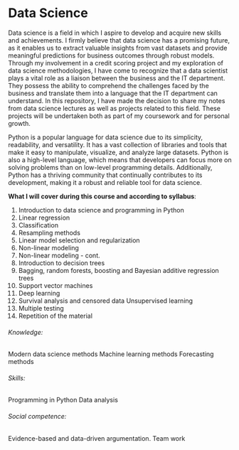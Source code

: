# Data Science 
Data science is a field in which I aspire to develop and acquire new skills and achievements. 
I firmly believe that data science has a promising future, as it enables us to extract valuable insights from vast datasets and provide meaningful predictions for business outcomes through robust models. 
Through my involvement in a credit scoring project and my exploration of data science methodologies, I have come to recognize that a data scientist plays a vital role as a liaison between the business and the IT department. 
They possess the ability to comprehend the challenges faced by the business and translate them into a language that the IT department can understand. 
In this repository, I have made the decision to share my notes from data science lectures as well as projects related to this field. These projects will be undertaken both as part of my coursework and for personal growth. 

Python is a popular language for data science due to its simplicity, readability, and versatility. 
It has a vast collection of libraries and tools that make it easy to manipulate, visualize, and analyze large datasets. 
Python is also a high-level language, which means that developers can focus more on solving problems than on low-level programming details. Additionally, 
Python has a thriving community that continually contributes to its development, making it a robust and reliable tool for data science.

__What I will cover during this course and according to syllabus__: 
1. Introduction to data science and programming in Python
2. Linear regression
3. Classification 
4. Resampling methods
5. Linear model selection and regularization
6. Non-linear modeling
7. Non-linear modeling - cont.
8. Introduction to decision trees
9. Bagging, random forests, boosting and Bayesian additive regression trees 
10. Support vector machines
11. Deep learning
12. Survival analysis and censored data Unsupervised learning
13. Multiple testing
14. Repetition of the material

###### Knowledge:
Modern data science methods
Machine learning methods
Forecasting methods

###### Skills:
Programming in Python
Data analysis

###### Social competence:
Evidence-based and data-driven argumentation.
Team work
